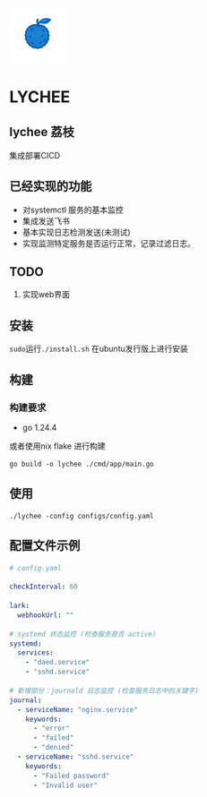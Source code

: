 


<img src="Source/title.png" alt="alt" width="20%">


# LYCHEE


## lychee 荔枝
集成部署CICD

## 已经实现的功能

* 对systemctl 服务的基本监控
* 集成发送飞书
* 基本实现日志检测发送(未测试)
* 实现监测特定服务是否运行正常，记录过滤日志。  

## TODO

1. 实现web界面


## 安装

`sudo`运行`./install.sh`  在ubuntu发行版上进行安装


## 构建

### 构建要求

* go 1.24.4  

或者使用nix flake 进行构建


```shell
go build -o lychee ./cmd/app/main.go 

```


## 使用

```shell
./lychee -config configs/config.yaml   

```


## 配置文件示例

```yaml
# config.yaml

checkInterval: 60

lark:
  webhookUrl: ""

# systemd 状态监控 (检查服务是否 active)
systemd:
  services:
    - "daed.service"
    - "sshd.service"

# 新增部分：journald 日志监控 (检查服务日志中的关键字)
journal:
  - serviceName: "nginx.service"
    keywords:
      - "error"
      - "failed"
      - "denied"
  - serviceName: "sshd.service"
    keywords:
      - "Failed password"
      - "Invalid user"

```


